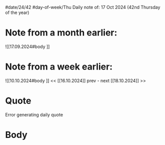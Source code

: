 
#date/24/42
#day-of-week/Thu
Daily note of: 17 Oct 2024 (42nd Thursday of the year)

# Note from a month earlier:
![[17.09.2024#body ]]

# Note from a week earlier:
![[10.10.2024#body ]]
 << [[16.10.2024]] prev - next [[18.10.2024]] >>
# Quote

Error generating daily quote
# Body

